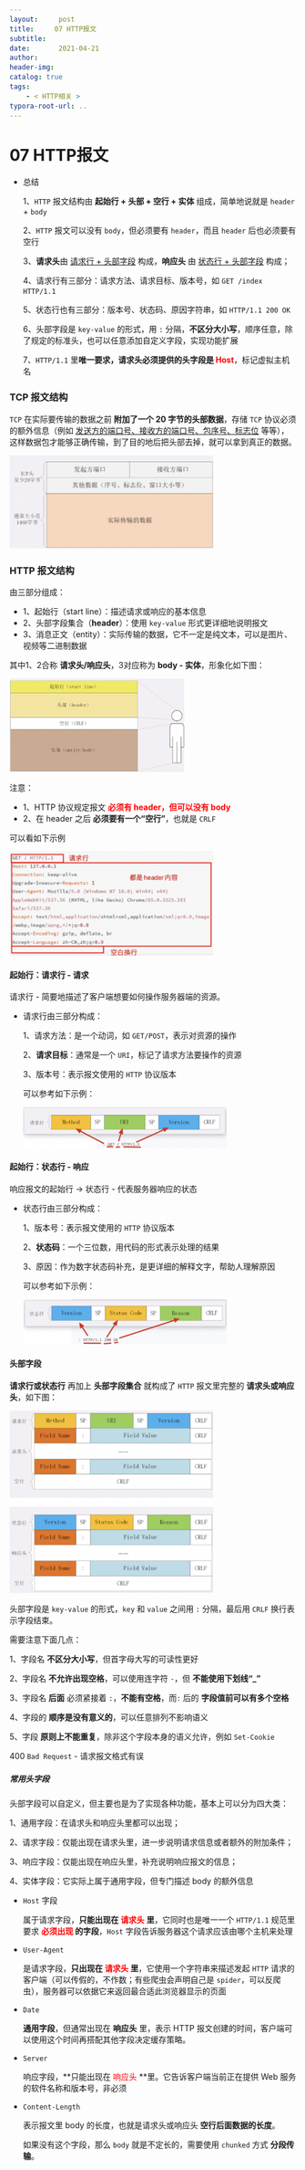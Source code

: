 ```yaml
---
layout:     post
title:     07 HTTP报文
subtitle:  
date:       2021-04-21
author:     
header-img: 
catalog: true
tags:
    - < HTTP相关 >
typora-root-url: ..
---
```



# 07 HTTP报文

- 总结

    1、`HTTP` 报文结构由 **起始行 + 头部 + 空行 + 实体** 组成，简单地说就是 `header` + `body`

    2、`HTTP` 报文可以没有 `body`，但必须要有 `header`，而且 `header` 后也必须要有空行

    3、**请求头**由 <u>请求行 + 头部字段</u> 构成，**响应头** 由 <u>状态行 + 头部字段</u> 构成；

    4、请求行有三部分：请求方法、请求目标、版本号，如 `GET /index HTTP/1.1`

    5、状态行也有三部分：版本号、状态码、原因字符串，如 `HTTP/1.1 200 OK`

    6、头部字段是 `key-value` 的形式，用 `:` 分隔，**不区分大小写**，顺序任意，除了规定的标准头，也可以任意添加自定义字段，实现功能扩展

    7、`HTTP/1.1` 里**唯一要求，请求头必须提供的头字段是  <span style="color:red">Host</span>**，标记虚拟主机名



###  TCP 报文结构
`TCP` 在实际要传输的数据之前 **附加了一个 20 字节的头部数据**，存储 `TCP` 协议必须的额外信息（例如 <u>发送方的端口号、接收方的端口号、包序号、标志位</u> 等等），这样数据包才能够正确传输，到了目的地后把头部去掉，就可以拿到真正的数据。

<img src="/../img/assets_2019/image-20210421150007032.png" alt="image-20210421150007032" style="zoom:35%;" />


###  HTTP 报文结构
由三部分组成：

- 1、起始行（start line）：描述请求或响应的基本信息
- 2、头部字段集合（**header**）：使用 `key-value` 形式更详细地说明报文
- 3、消息正文（entity）：实际传输的数据，它不一定是纯文本，可以是图片、视频等二进制数据

其中1、2合称 **请求头/响应头**，3对应称为 **body - 实体**，形象化如下图：

<img src="/../img/assets_2019/image-20210421150042364.png" alt="image-20210421150042364" style="zoom:30%;" />

注意：

- 1、HTTP 协议规定报文 **<span style="color:red">必须有 header，但可以没有 body</span>**
- 2、在 header 之后 **必须要有一个“空行”**，也就是 `CRLF`

可以看如下示例

<img src="/../img/assets_2019/image-20210421150113952.png" alt="image-20210421150113952" style="zoom:35%;" />

#### 起始行：请求行 - 请求
请求行 - 简要地描述了客户端想要如何操作服务器端的资源。
- 请求行由三部分构成：

    1、请求方法：是一个动词，如 `GET/POST`，表示对资源的操作

    2、**请求目标**：通常是一个 `URI`，标记了请求方法要操作的资源

    3、版本号：表示报文使用的 `HTTP` 协议版本

    可以参考如下示例：
    
    <img src="/../img/assets_2019/image-20210421150150873.png" alt="image-20210421150150873" style="zoom:35%;" />

#### 起始行：状态行 - 响应
响应报文的起始行 -> 状态行 - 代表服务器响应的状态
- 状态行由三部分构成：

    1、版本号：表示报文使用的 `HTTP` 协议版本

    2、**状态码**：一个三位数，用代码的形式表示处理的结果

    3、原因：作为数字状态码补充，是更详细的解释文字，帮助人理解原因

    可以参考如下示例：
    
    <img src="/../img/assets_2019/image-20210421150228721.png" alt="image-20210421150228721" style="zoom:35%;" />

#### 头部字段
**请求行或状态行** 再加上 **头部字段集合** 就构成了 `HTTP` 报文里完整的 **请求头或响应头**，如下图：

<img src="/../img/assets_2019/image-20210421150307148.png" alt="image-20210421150307148" style="zoom:35%;" />

头部字段是 `key-value` 的形式，`key` 和 `value` 之间用 `:` 分隔，最后用 `CRLF` 换行表示字段结束。

需要注意下面几点：

1、字段名 **不区分大小写**，但首字母大写的可读性更好

2、字段名 **不允许出现空格**，可以使用连字符 `-`，但 **不能使用下划线“_”**

3、字段名 **后面** 必须紧接着 `:`，**不能有空格**，而`:` 后的 **字段值前可以有多个空格**

4、字段的 **顺序是没有意义的**，可以任意排列不影响语义

5、字段 **原则上不能重复**，除非这个字段本身的语义允许，例如 `Set-Cookie`

400 `Bad Request` - 请求报文格式有误

##### 常用头字段
头部字段可以自定义，但主要也是为了实现各种功能，基本上可以分为四大类：

1、通用字段：在请求头和响应头里都可以出现；

2、请求字段：仅能出现在请求头里，进一步说明请求信息或者额外的附加条件；

3、响应字段：仅能出现在响应头里，补充说明响应报文的信息；

4、实体字段：它实际上属于通用字段，但专门描述 body 的额外信息

- `Host` 字段

    属于请求字段，**只能出现在 <span style="color:red">请求头</span> 里**，它同时也是唯一一个 `HTTP/1.1` 规范里要求 **<span style="color:red">必须出现</span> 的字段**，`Host` 字段告诉服务器这个请求应该由哪个主机来处理

- `User-Agent`

    是请求字段，**只出现在 <span style="color:red">请求头</span> 里**，它使用一个字符串来描述发起 `HTTP` 请求的客户端（可以传假的，不作数；有些爬虫会声明自己是 `spider`，可以反爬虫），服务器可以依据它来返回最合适此浏览器显示的页面

- `Date`

    **通用字段**，但通常出现在 **响应头** 里，表示 HTTP 报文创建的时间，客户端可以使用这个时间再搭配其他字段决定缓存策略。

- `Server`

    响应字段，**只能出现在 <span style="color:red">响应头</span> **里。它告诉客户端当前正在提供 Web 服务的软件名称和版本号，非必须

- `Content-Length`

    表示报文里 body 的长度，也就是请求头或响应头 **空行后面数据的长度**。
    
    如果没有这个字段，那么 `body` 就是不定长的，需要使用 `chunked` 方式 **分段传输**。

